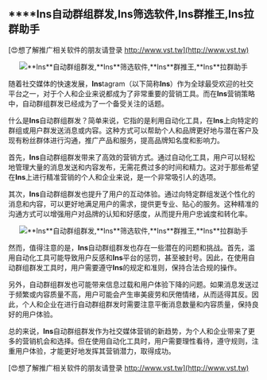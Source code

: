 ## ****Ins**自动群组群发,**Ins**筛选软件,**Ins**群推王,**Ins**拉群助手**

[😍想了解推广相关软件的朋友请登录 http://www.vst.tw](http://www.vst.tw)

 <center><img src="https://vst.tw/MP4/tuiguang/png/0.png" alt="**Ins**自动群组群发,**Ins**筛选软件,**Ins**群推王,**Ins**拉群助手"></center>

随着社交媒体的快速发展，**Ins**tagram（以下简称**Ins**）作为全球最受欢迎的社交平台之一，对于个人和企业来说都成为了非常重要的营销工具。而在**Ins**营销策略中，自动群组群发已经成为了一个备受关注的话题。

什么是**Ins**自动群组群发？简单来说，它指的是利用自动化工具，在**Ins**上向特定的群组或用户群发送消息或内容。这种方式可以帮助个人和品牌更好地与潜在客户及现有粉丝群体进行沟通，推广产品和服务，提高品牌知名度和影响力。

首先，**Ins**自动群组群发带来了高效的营销方式。通过自动化工具，用户可以轻松地管理大量的消息发送和内容发布，无需花费过多的时间和精力。这对于那些希望在**Ins**上进行精准营销的个人和企业来说，是一个非常吸引人的选项。

其次，**Ins**自动群组群发也提升了用户的互动体验。通过向特定群组发送个性化的消息和内容，可以更好地满足用户的需求，提供更专业、贴心的服务。这种精准的沟通方式可以增强用户对品牌的认知和好感度，从而提升用户忠诚度和转化率。

 <center><img src="https://vst.tw/MP4/tuiguang/png/4.png" alt="**Ins**自动群组群发,**Ins**筛选软件,**Ins**群推王,**Ins**拉群助手"></center>

然而，值得注意的是，**Ins**自动群组群发也存在一些潜在的问题和挑战。首先，滥用自动化工具可能导致用户反感和**Ins**平台的惩罚，甚至被封号。因此，在使用自动群组群发工具时，用户需要遵守**Ins**的规定和准则，保持合法合规的操作。

另外，自动群组群发也可能带来信息过载和用户体验下降的问题。如果消息发送过于频繁或内容质量不高，用户可能会产生审美疲劳和厌倦情绪，从而适得其反。因此，个人和企业在进行自动群组群发时需要注意平衡消息数量和内容质量，保持良好的用户体验。

总的来说，**Ins**自动群组群发作为社交媒体营销的新趋势，为个人和企业带来了更多的营销机会和选择。但在使用自动化工具时，用户需要理性看待，遵守规则，注重用户体验，才能更好地发挥其营销潜力，取得成功。

[😍想了解推广相关软件的朋友请登录 http://www.vst.tw](http://www.vst.tw)



